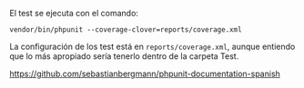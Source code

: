 El test se ejecuta con el comando:

`vendor/bin/phpunit --coverage-clover=reports/coverage.xml`

La configuración de los test está en `reports/coverage.xml`, aunque entiendo que lo más apropiado sería tenerlo dentro de la carpeta Test.

https://github.com/sebastianbergmann/phpunit-documentation-spanish